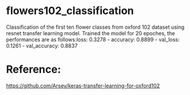 # flowers102_classification

Classification of the first ten flower classes from oxford 102 dataset using resnet transfer learning model. Trained the model for 20 epoches, the performances are as follows:loss: 0.3278 - accuracy: 0.8899 - val_loss: 0.1261 - val_accuracy: 0.8837

# Reference:
https://github.com/Arsey/keras-transfer-learning-for-oxford102
